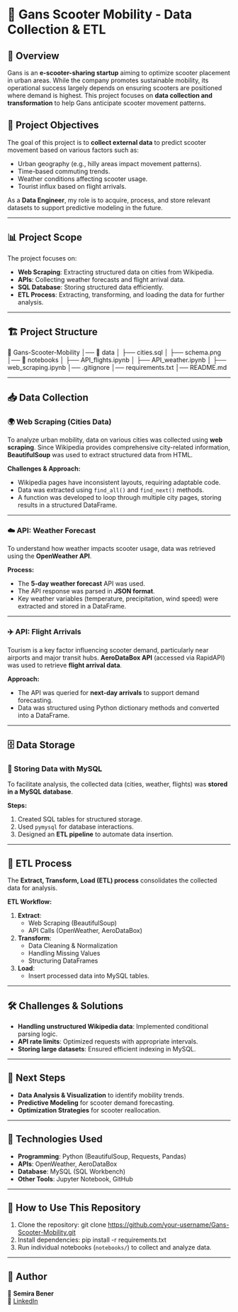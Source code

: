# 🚀 Gans Scooter Mobility - Data Collection & ETL

## 📌 Overview

Gans is an **e-scooter-sharing startup** aiming to optimize scooter placement in urban areas. While the company promotes sustainable mobility, its operational success largely depends on ensuring scooters are positioned where demand is highest. This project focuses on **data collection and transformation** to help Gans anticipate scooter movement patterns.

## 🎯 Project Objectives

The goal of this project is to **collect external data** to predict scooter movement based on various factors such as:
- Urban geography (e.g., hilly areas impact movement patterns).
- Time-based commuting trends.
- Weather conditions affecting scooter usage.
- Tourist influx based on flight arrivals.

As a **Data Engineer**, my role is to acquire, process, and store relevant datasets to support predictive modeling in the future.

---

## 📊 Project Scope

The project focuses on:
- **Web Scraping**: Extracting structured data on cities from Wikipedia.
- **APIs**: Collecting weather forecasts and flight arrival data.
- **SQL Database**: Storing structured data efficiently.
- **ETL Process**: Extracting, transforming, and loading the data for further analysis.

---

## 🏗️ Project Structure

📂 Gans-Scooter-Mobility
│── 📂 data
│ ├── cities.sql
│ ├── schema.png
│── 📂 notebooks
│ ├── API_flights.ipynb
│ ├── API_weather.ipynb
│ ├── web_scraping.ipynb
│── .gitignore
│── requirements.txt 
│── README.md


---

## 📥 Data Collection

### 🌍 Web Scraping (Cities Data)
To analyze urban mobility, data on various cities was collected using **web scraping**. Since Wikipedia provides comprehensive city-related information, **BeautifulSoup** was used to extract structured data from HTML.

**Challenges & Approach:**
- Wikipedia pages have inconsistent layouts, requiring adaptable code.
- Data was extracted using `find_all()` and `find_next()` methods.
- A function was developed to loop through multiple city pages, storing results in a structured DataFrame.

---

### ☁️ API: Weather Forecast
To understand how weather impacts scooter usage, data was retrieved using the **OpenWeather API**. 

**Process:**
- The **5-day weather forecast** API was used.
- The API response was parsed in **JSON format**.
- Key weather variables (temperature, precipitation, wind speed) were extracted and stored in a DataFrame.

---

### ✈️ API: Flight Arrivals
Tourism is a key factor influencing scooter demand, particularly near airports and major transit hubs. **AeroDataBox API** (accessed via RapidAPI) was used to retrieve **flight arrival data**.

**Approach:**
- The API was queried for **next-day arrivals** to support demand forecasting.
- Data was structured using Python dictionary methods and converted into a DataFrame.

---

## 🗄️ Data Storage

### 💾 Storing Data with MySQL
To facilitate analysis, the collected data (cities, weather, flights) was **stored in a MySQL database**.

**Steps:**
1. Created SQL tables for structured storage.
2. Used `pymysql` for database interactions.
3. Designed an **ETL pipeline** to automate data insertion.

---

## 🔄 ETL Process

The **Extract, Transform, Load (ETL) process** consolidates the collected data for analysis.

**ETL Workflow:**
1. **Extract**:
   - Web Scraping (BeautifulSoup)
   - API Calls (OpenWeather, AeroDataBox)
2. **Transform**:
   - Data Cleaning & Normalization
   - Handling Missing Values
   - Structuring DataFrames
3. **Load**:
   - Insert processed data into MySQL tables.

---

## 🛠️ Challenges & Solutions

- **Handling unstructured Wikipedia data**: Implemented conditional parsing logic.
- **API rate limits**: Optimized requests with appropriate intervals.
- **Storing large datasets**: Ensured efficient indexing in MySQL.

---

## 🔮 Next Steps

- **Data Analysis & Visualization** to identify mobility trends.
- **Predictive Modeling** for scooter demand forecasting.
- **Optimization Strategies** for scooter reallocation.

---

## 🚀 Technologies Used

- **Programming**: Python (BeautifulSoup, Requests, Pandas)
- **APIs**: OpenWeather, AeroDataBox
- **Database**: MySQL (SQL Workbench)
- **Other Tools**: Jupyter Notebook, GitHub

---

## 📂 How to Use This Repository

1. Clone the repository:
git clone https://github.com/your-username/Gans-Scooter-Mobility.git
2. Install dependencies:
pip install -r requirements.txt
3. Run individual notebooks (`notebooks/`) to collect and analyze data.

---

## 📢 Author

👤 **Semira Bener**    
🔗 [LinkedIn](https://linkedin.com/in/semira-bener)

